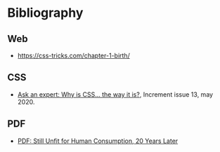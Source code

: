 
# Bibliography


## Web

- https://css-tricks.com/chapter-1-birth/

## CSS

- [Ask an expert: Why is CSS... the way it is?](https://increment.com/frontend/ask-an-expert-why-is-css-the-way-it-is/), Increment issue 13, may 2020.

## PDF

- [PDF: Still Unfit for Human Consumption, 20 Years Later](https://www.nngroup.com/articles/pdf-unfit-for-human-consumption/)



